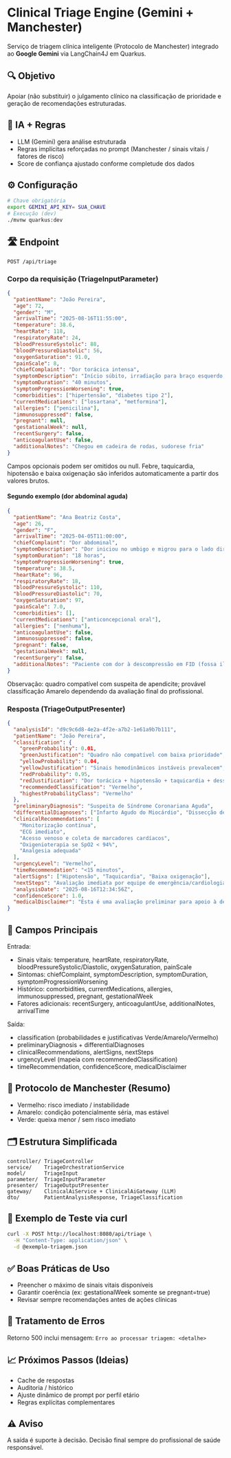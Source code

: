 # Clinical Triage Engine (Gemini + Manchester)

Serviço de triagem clínica inteligente (Protocolo de Manchester) integrado ao **Google Gemini** via LangChain4J em Quarkus.

## 🔍 Objetivo
Apoiar (não substituir) o julgamento clínico na classificação de prioridade e geração de recomendações estruturadas.

## 🤖 IA + Regras
- LLM (Gemini) gera análise estruturada
- Regras implícitas reforçadas no prompt (Manchester / sinais vitais / fatores de risco)
- Score de confiança ajustado conforme completude dos dados

## ⚙️ Configuração
```bash
# Chave obrigatória
export GEMINI_API_KEY= SUA_CHAVE
# Execução (dev)
./mvnw quarkus:dev
```

## 🛣️ Endpoint
`POST /api/triage`

### Corpo da requisição (TriageInputParameter)
```json
{
  "patientName": "João Pereira",
  "age": 72,
  "gender": "M",
  "arrivalTime": "2025-08-16T11:55:00",
  "temperature": 38.6,
  "heartRate": 118,
  "respiratoryRate": 24,
  "bloodPressureSystolic": 88,
  "bloodPressureDiastolic": 56,
  "oxygenSaturation": 91.0,
  "painScale": 8,
  "chiefComplaint": "Dor torácica intensa",
  "symptomDescription": "Início súbito, irradiação para braço esquerdo, sudorese",
  "symptomDuration": "40 minutos",
  "symptomProgressionWorsening": true,
  "comorbidities": ["hipertensão", "diabetes tipo 2"],
  "currentMedications": ["losartana", "metformina"],
  "allergies": ["penicilina"],
  "immunosuppressed": false,
  "pregnant": null,
  "gestationalWeek": null,
  "recentSurgery": false,
  "anticoagulantUse": false,
  "additionalNotes": "Chegou em cadeira de rodas, sudorese fria"
}
```
Campos opcionais podem ser omitidos ou null. Febre, taquicardia, hipotensão e baixa oxigenação são inferidos automaticamente a partir dos valores brutos.

#### Segundo exemplo (dor abdominal aguda)
```json
{
  "patientName": "Ana Beatriz Costa",
  "age": 26,
  "gender": "F",
  "arrivalTime": "2025-04-05T11:00:00",
  "chiefComplaint": "Dor abdominal",
  "symptomDescription": "Dor iniciou no umbigo e migrou para o lado direito inferior do abdômen. Associada a náuseas e febre baixa. Piora com movimentos.",
  "symptomDuration": "18 horas",
  "symptomProgressionWorsening": true,
  "temperature": 38.5,
  "heartRate": 96,
  "respiratoryRate": 18,
  "bloodPressureSystolic": 110,
  "bloodPressureDiastolic": 70,
  "oxygenSaturation": 97,
  "painScale": 7.0,
  "comorbidities": [],
  "currentMedications": ["anticoncepcional oral"],
  "allergies": ["nenhuma"],
  "anticoagulantUse": false,
  "immunosuppressed": false,
  "pregnant": false,
  "gestationalWeek": null,
  "recentSurgery": false,
  "additionalNotes": "Paciente com dor à descompressão em FID (fossa ilíaca direita), sem sinais de choque."
}
```
Observação: quadro compatível com suspeita de apendicite; provável classificação Amarelo dependendo da avaliação final do profissional.

### Resposta (TriageOutputPresenter)
```json
{
  "analysisId": "d9c9c6d8-4e2a-4f2e-a7b2-1e61a9b7b111",
  "patientName": "João Pereira",
  "classification": {
    "greenProbability": 0.01,
    "greenJustification": "Quadro não compatível com baixa prioridade",
    "yellowProbability": 0.04,
    "yellowJustification": "Sinais hemodinâmicos instáveis prevalecem",
    "redProbability": 0.95,
    "redJustification": "Dor torácica + hipotensão + taquicardia + dessaturação em idoso",
    "recommendedClassification": "Vermelho",
    "highestProbabilityClass": "Vermelho"
  },
  "preliminaryDiagnosis": "Suspeita de Síndrome Coronariana Aguda",
  "differentialDiagnoses": ["Infarto Agudo do Miocárdio", "Dissecção de Aorta", "Embolia Pulmonar"],
  "clinicalRecommendations": [
    "Monitorização contínua",
    "ECG imediato",
    "Acesso venoso e coleta de marcadores cardíacos",
    "Oxigenioterapia se SpO2 < 94%",
    "Analgesia adequada"
  ],
  "urgencyLevel": "Vermelho",
  "timeRecommendation": "<15 minutos",
  "alertSigns": ["Hipotensão", "Taquicardia", "Baixa oxigenação"],
  "nextSteps": "Avaliação imediata por equipe de emergência/cardiologia",
  "analysisDate": "2025-08-16T12:34:56Z",
  "confidenceScore": 1.0,
  "medicalDisclaimer": "Esta é uma avaliação preliminar para apoio à decisão clínica. O médico responsável deve sempre fazer a avaliação final e tomar as decisões terapêuticas."
}
```

## 📑 Campos Principais
Entrada:
- Sinais vitais: temperature, heartRate, respiratoryRate, bloodPressureSystolic/Diastolic, oxygenSaturation, painScale
- Sintomas: chiefComplaint, symptomDescription, symptomDuration, symptomProgressionWorsening
- Histórico: comorbidities, currentMedications, allergies, immunosuppressed, pregnant, gestationalWeek
- Fatores adicionais: recentSurgery, anticoagulantUse, additionalNotes, arrivalTime

Saída:
- classification (probabilidades e justificativas Verde/Amarelo/Vermelho)
- preliminaryDiagnosis + differentialDiagnoses
- clinicalRecommendations, alertSigns, nextSteps
- urgencyLevel (mapeia com recommendedClassification)
- timeRecommendation, confidenceScore, medicalDisclaimer

## 🧠 Protocolo de Manchester (Resumo)
- Vermelho: risco imediato / instabilidade
- Amarelo: condição potencialmente séria, mas estável
- Verde: queixa menor / sem risco imediato

## 🗂️ Estrutura Simplificada
```
controller/ TriageController
service/    TriageOrchestrationService
model/      TriageInput
parameter/  TriageInputParameter
presenter/  TriageOutputPresenter
gateway/    ClinicalAiService + ClinicalAiGateway (LLM)
dto/        PatientAnalysisResponse, TriageClassification
```

## 🧪 Exemplo de Teste via curl
```bash
curl -X POST http://localhost:8080/api/triage \
  -H "Content-Type: application/json" \
  -d @exemplo-triagem.json
```

## ✅ Boas Práticas de Uso
- Preencher o máximo de sinais vitais disponíveis
- Garantir coerência (ex: gestationalWeek somente se pregnant=true)
- Revisar sempre recomendações antes de ações clínicas

## 🚨 Tratamento de Erros
Retorno 500 inclui mensagem: `Erro ao processar triagem: <detalhe>`

## 📈 Próximos Passos (Ideias)
- Cache de respostas
- Auditoria / histórico
- Ajuste dinâmico de prompt por perfil etário
- Regras explícitas complementares

## ⚠️ Aviso
A saída é suporte à decisão. Decisão final sempre do profissional de saúde responsável.
